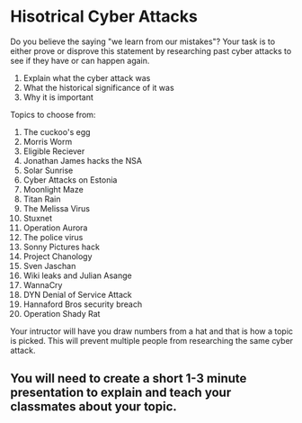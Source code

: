 
# Hisotrical Cyber Attacks

Do you believe the saying "we learn from our mistakes"? Your task is to either prove or disprove this statement by researching past cyber attacks to see if they have or can happen again.
  1. Explain what the cyber attack was
  2. What the historical significance of it was
  3. Why it is important

Topics to choose from:
1. The cuckoo's egg
2. Morris Worm
3. Eligible Reciever
4. Jonathan James hacks the NSA
5. Solar Sunrise
6. Cyber Attacks on Estonia
7. Moonlight Maze
8. Titan Rain
9. The Melissa Virus
10. Stuxnet
11. Operation Aurora
12. The police virus
13. Sonny Pictures hack
14. Project Chanology
15. Sven Jaschan
16. Wiki leaks and Julian Asange
17. WannaCry
18. DYN Denial of Service Attack
19. Hannaford Bros security breach 
20. Operation Shady Rat

Your intructor will have you draw numbers from a hat and that is how a topic is picked. This will prevent multiple people from researching the same cyber attack. 

## You will need to create a short 1-3 minute presentation to explain and teach your classmates about your topic. 


